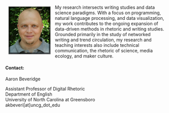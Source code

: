 <p><img src="./images/headshot1_tiny.jpg" align="left" style="display:inline;margin:6px 14px 0px 10px;"/>My research intersects writing studies and data science paradigms. With a focus on programming, natural language processing, and data visualization, my work contributes to the ongoing expansion of data-driven methods in rhetoric and writing studies. Grounded primarily in the study of networked writing and trend circulation, my research and teaching interests also include technical communication, the rhetoric of science, media ecology, and maker culture.</p>

#### **Contact:**
Aaron Beveridge

Assistant Professor of Digital Rhetoric  
Department of English  
University of North Carolina at Greensboro  
akbeveri[at]uncg_dot_edu
